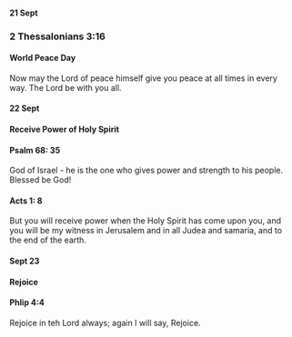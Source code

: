 ####  21 Sept 
 ###  2 Thessalonians 3:16
 #### World Peace Day
 
 Now may the Lord of peace himself give you peace at all times in every way. The Lord be with you all. 
 
 #### 22 Sept
 
 #### Receive Power of Holy Spirit
 
 #### Psalm 68: 35
 God of Israel - he is the one who gives power and strength to his people. Blessed be God!
 
 #### Acts 1: 8
 But you will receive power when the Holy Spirit has come upon you, and you will be my witness in Jerusalem and in all Judea and samaria, and to the end of the earth.
 
 #### Sept 23
 #### Rejoice 
 #### Phlip 4:4
 Rejoice in teh Lord always; again I will say, Rejoice.
 
 
 
 
